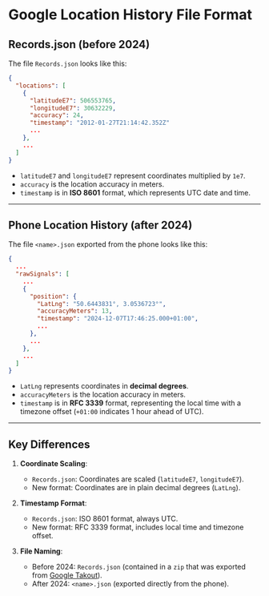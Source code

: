 # Google Location History File Format

## Records.json (before 2024)

The file `Records.json` looks like this:

```json
{
  "locations": [
    {
      "latitudeE7": 506553765,
      "longitudeE7": 30632229,
      "accuracy": 24,
      "timestamp": "2012-01-27T21:14:42.352Z"
      ...
    },
    ...
  ]
}
```

- `latitudeE7` and `longitudeE7` represent coordinates multiplied by `1e7`.  
- `accuracy` is the location accuracy in meters.  
- `timestamp` is in **ISO 8601** format, which represents UTC date and time.

---

## Phone Location History (after 2024)

The file `<name>.json` exported from the phone looks like this:

```json
{
  ...
  "rawSignals": [
    ...
    {
      "position": {
        "LatLng": "50.6443831°, 3.0536723°",
        "accuracyMeters": 13,
        "timestamp": "2024-12-07T17:46:25.000+01:00",
        ...
      },
      ...
    },
    ...
  ]
}
```

- `LatLng` represents coordinates in **decimal degrees**.  
- `accuracyMeters` is the location accuracy in meters.  
- `timestamp` is in **RFC 3339** format, representing the local time with a timezone offset (`+01:00` indicates 1 hour ahead of UTC).

---

## Key Differences

1. **Coordinate Scaling**:  
   - `Records.json`: Coordinates are scaled (`latitudeE7`, `longitudeE7`).  
   - New format: Coordinates are in plain decimal degrees (`LatLng`).

2. **Timestamp Format**:  
   - `Records.json`: ISO 8601 format, always UTC.  
   - New format: RFC 3339 format, includes local time and timezone offset.

3. **File Naming**:  
   - Before 2024: `Records.json` (contained in a `zip` that was exported from [Google Takout](https://takeout.google.com/settings/takeout/custom/location_history)).  
   - After 2024: `<name>.json` (exported directly from the phone).
